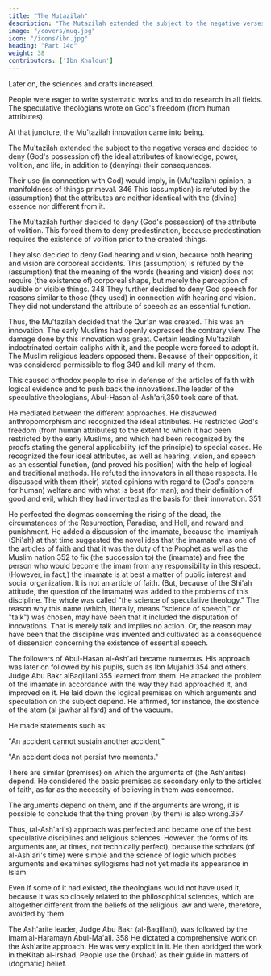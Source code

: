 ```yaml
---
title: "The Mutazilah"
description: "The Mutazilah extended the subject to the negative verses and decided to deny God's possession of the ideal attributes of knowledge, power, volition, and life, in addition to (denying) their consequences"
image: "/covers/muq.jpg"
icon: "/icons/ibn.jpg"
heading: "Part 14c"
weight: 38
contributors: ['Ibn Khaldun']
---
```




Later on, the sciences and crafts increased. 

People were eager to write systematic works and to do research in all fields. The speculative theologians wrote on God's freedom (from human attributes). 

At that juncture, the Mu'tazilah innovation came into being. 

The Mu'tazilah extended the subject to the negative verses and decided to deny (God's possession of) the ideal attributes <!-- 345 --> of knowledge, power, volition, and life, in addition to (denying) their consequences.

Their use (in connection with God) would imply, in (Mu'tazilah) opinion, a manifoldness of things primeval. 346 This (assumption) is refuted by the
(assumption) that the attributes are neither identical with the (divine) essence nor
different from it.

The <!-- 347 --> Mu'tazilah further decided to deny (God's possession) of the attribute of volition. This forced them to deny predestination, because predestination requires the existence of volition prior to the created things.

They also decided to deny God hearing and vision, because both hearing and vision are corporeal accidents. This (assumption) is refuted by the (assumption) that the meaning of the words (hearing and vision) does not require (the existence of)
corporeal shape, but merely the perception of audible or visible things. 348
They further decided to deny God speech for reasons similar to those (they
used) in connection with hearing and vision. They did not understand the attribute of
speech as an essential function.

Thus, the Mu'tazilah decided that the Qur'an was created. This was an innovation. The early Muslims had openly expressed the contrary view. The damage done by this innovation was great. Certain leading Mu'tazilah indoctrinated certain
caliphs with it, and the people were forced to adopt it. The Muslim religious leaders
opposed them. Because of their opposition, it was considered permissible to flog 349
and kill many of them. 

This caused orthodox people to rise in defense of the articles of faith with logical evidence and to push back the innovations.The leader of the speculative theologians, Abul-Hasan al-Ash'ari,350 took
care of that. 

He mediated between the different approaches. He disavowed
anthropomorphism and recognized the ideal attributes. He restricted God's freedom
(from human attributes) to the extent to which it had been restricted by the early
Muslims, and which had been recognized by the proofs stating the general
applicability (of the principle) to special cases. He recognized the four ideal
attributes, as well as hearing, vision, and speech as an essential function, (and
proved his position) with the help of logical and traditional methods. He refuted the
innovators in all these respects. He discussed with them (their) stated opinions with
regard to (God's concern for human) welfare and with what is best (for man), and
their definition of good and evil, which they had invented as the basis for their
innovation. 351

He perfected the dogmas concerning the rising of the dead, the circumstances
of the Resurrection, Paradise, and Hell, and reward and punishment. He added a
discussion of the imamate, because the Imamiyah (Shi'ah) at that time suggested the
novel idea that the imamate was one of the articles of faith and that it was the duty
of the Prophet as well as the Muslim nation 352 to fix (the succession to) the
(imamate) and free the person who would become the imam from any responsibility
in this respect. (However, in fact,) the imamate is at best a matter of public interest
and social organization. It is not an article of faith. (But, because of the Shi'ah
attitude, the question of the imamate) was added to the problems of this discipline.
The whole was called "the science of speculative theology." The reason why
this name (which, literally, means "science of speech," or "talk") was chosen, may
have been that it included the disputation of innovations. That is merely talk and
implies no action. Or, the reason may have been that the discipline was invented and
cultivated as a consequence of dissension concerning the existence of essential
speech. <!-- 353 -->

The followers of Abul-Hasan al-Ash'ari became numerous. His approach was later on followed by his pupils, such as Ibn Mujahid 354 and others. Judge Abu Bakr alBaqillani 355 learned from them. He attacked the problem of the imamate in
accordance with the way they had approached it, and improved on it. He laid down
the logical premises on which arguments and speculation on the subject depend. He
affirmed, for instance, the existence of the atom (al jawhar al fard) and of the
vacuum. 

He made statements such as:

"An accident cannot sustain another accident," 

"An accident does not persist two moments."

There are similar (premises) on which the arguments of (the Ash'arites) depend. He considered the basic premises as secondary only to the articles of faith, as far as the necessity of believing in them was concerned. 

The arguments depend on them, and if the arguments are wrong, it is possible to conclude that the thing proven (by them) is also wrong.357

Thus, (al-Ash'ari's) approach was perfected and became one of the best speculative disciplines and religious sciences. However, the forms of its arguments are, at times, not technically perfect), because the scholars (of al-Ash'ari's time) were simple and the science of logic which probes arguments and examines syllogisms had not yet made its appearance in Islam. 

Even if some of it had existed, the theologians would not have used it, because it was so closely related to the
philosophical sciences, which are altogether different from the beliefs of the
religious law and were, therefore, avoided by them.

The Ash'arite leader, Judge Abu Bakr (al-Baqillani), was followed by the Imam al-Haramayn Abul-Ma'ali. 358 He dictated a comprehensive work on the Ash'arite approach. He was very explicit in it. He then abridged the work in theKitab al-Irshad. People use the (Irshad) as their guide in matters of (dogmatic) belief.

